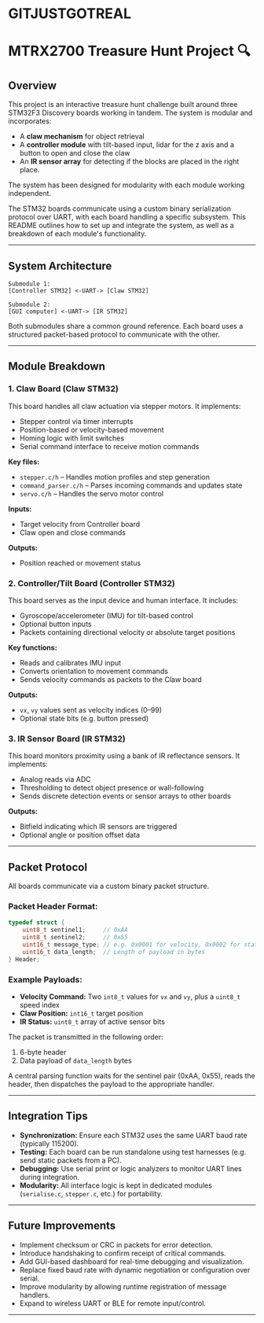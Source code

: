 # GITJUSTGOTREAL
# MTRX2700 Treasure Hunt Project 🔍

## Overview

This project is an interactive treasure hunt challenge built around three STM32F3 Discovery boards working in tandem. The system is modular and incorporates:
- A **claw mechanism** for object retrieval
- A **controller module** with tilt-based input, lidar for the z axis and a button to open and close the claw
- An **IR sensor array** for detecting if the blocks are placed in the right place.

The system has been designed for modularity with each module working independent.

The STM32 boards communicate using a custom binary serialization protocol over UART, with each board handling a specific subsystem. This README outlines how to set up and integrate the system, as well as a breakdown of each module's functionality.

---

## System Architecture

```
Submodule 1:
[Controller STM32] <-UART-> [Claw STM32]

Submodule 2:
[GUI computer] <-UART-> [IR STM32]
```


Both submodules share a common ground reference. Each board uses a structured packet-based protocol to communicate with the other.

---

## Module Breakdown

### 1. Claw Board (Claw STM32)
This board handles all claw actuation via stepper motors. It implements:
- Stepper control via timer interrupts
- Position-based or velocity-based movement
- Homing logic with limit switches
- Serial command interface to receive motion commands

**Key files:**
- `stepper.c/h` – Handles motion profiles and step generation
- `command_parser.c/h` – Parses incoming commands and updates state
- `servo.c/h` – Handles the servo motor control

**Inputs:**
- Target velocity from Controller board
- Claw open and close commands

**Outputs:**
- Position reached or movement status

### 2. Controller/Tilt Board (Controller STM32)
This board serves as the input device and human interface. It includes:
- Gyroscope/accelerometer (IMU) for tilt-based control
- Optional button inputs
- Packets containing directional velocity or absolute target positions

**Key functions:**
- Reads and calibrates IMU input
- Converts orientation to movement commands
- Sends velocity commands as packets to the Claw board

**Outputs:**
- `vx`, `vy` values sent as velocity indices (0–99)
- Optional state bits (e.g. button pressed)

### 3. IR Sensor Board (IR STM32)
This board monitors proximity using a bank of IR reflectance sensors. It implements:
- Analog reads via ADC
- Thresholding to detect object presence or wall-following
- Sends discrete detection events or sensor arrays to other boards

**Outputs:**
- Bitfield indicating which IR sensors are triggered
- Optional angle or position offset data

---

## Packet Protocol

All boards communicate via a custom binary packet structure.

### Packet Header Format:
```c
typedef struct {
    uint8_t sentinel1;     // 0xAA
    uint8_t sentinel2;     // 0x55
    uint16_t message_type; // e.g. 0x0001 for velocity, 0x0002 for status
    uint16_t data_length;  // Length of payload in bytes
} Header;
```

### Example Payloads:
- **Velocity Command:** Two `int8_t` values for `vx` and `vy`, plus a `uint8_t` speed index
- **Claw Position:** `int16_t` target position
- **IR Status:** `uint8_t` array of active sensor bits

The packet is transmitted in the following order:
1. 6-byte header
2. Data payload of `data_length` bytes

A central parsing function waits for the sentinel pair (0xAA, 0x55), reads the header, then dispatches the payload to the appropriate handler.

---

## Integration Tips

- **Synchronization:** Ensure each STM32 uses the same UART baud rate (typically 115200).
- **Testing:** Each board can be run standalone using test harnesses (e.g. send static packets from a PC).
- **Debugging:** Use serial print or logic analyzers to monitor UART lines during integration.
- **Modularity:** All interface logic is kept in dedicated modules (`serialise.c`, `stepper.c`, etc.) for portability.

---

## Future Improvements

- Implement checksum or CRC in packets for error detection.
- Introduce handshaking to confirm receipt of critical commands.
- Add GUI-based dashboard for real-time debugging and visualization.
- Replace fixed baud rate with dynamic negotiation or configuration over serial.
- Improve modularity by allowing runtime registration of message handlers.
- Expand to wireless UART or BLE for remote input/control.

---
